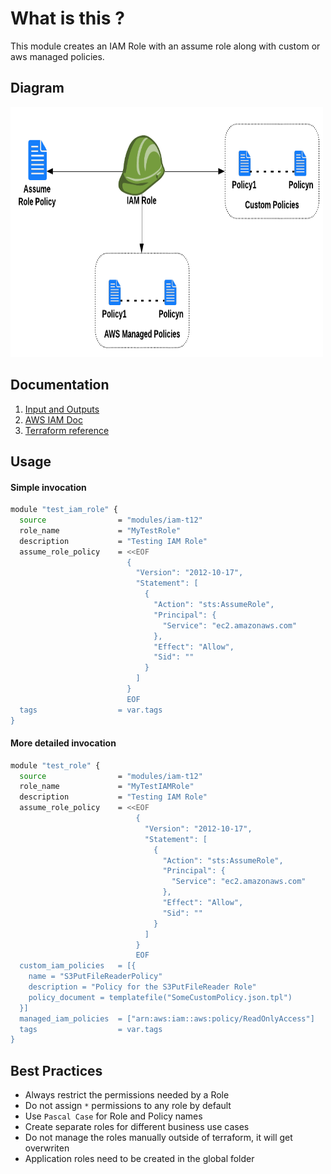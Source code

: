 # What is this ?
This module creates an IAM Role with an assume role along with custom or aws managed policies.


Diagram
---
<img src="iam.png" height="400" width="500">


Documentation
---
1. [Input and Outputs](doc.md)
2. [AWS IAM Doc](https://aws.amazon.com/iam/)
3. [Terraform reference](https://www.terraform.io/docs/providers/aws/r/iam_role.html)


Usage
---
#### Simple invocation
```bash
module "test_iam_role" {
  source                = "modules/iam-t12"
  role_name             = "MyTestRole"
  description           = "Testing IAM Role"
  assume_role_policy    = <<EOF
                          {
                            "Version": "2012-10-17",
                            "Statement": [
                              {
                                "Action": "sts:AssumeRole",
                                "Principal": {
                                  "Service": "ec2.amazonaws.com"
                                },
                                "Effect": "Allow",
                                "Sid": ""
                              }
                            ]
                          }
                          EOF
  tags                  = var.tags
}


```

#### More detailed invocation
```bash
module "test_role" {
  source                = "modules/iam-t12"
  role_name             = "MyTestIAMRole"
  description           = "Testing IAM Role"
  assume_role_policy    = <<EOF
                            {
                              "Version": "2012-10-17",
                              "Statement": [
                                {
                                  "Action": "sts:AssumeRole",
                                  "Principal": {
                                    "Service": "ec2.amazonaws.com"
                                  },
                                  "Effect": "Allow",
                                  "Sid": ""
                                }
                              ]
                            }
                            EOF
  custom_iam_policies   = [{
    name = "S3PutFileReaderPolicy"
    description = "Policy for the S3PutFileReader Role"
    policy_document = templatefile("SomeCustomPolicy.json.tpl")
  }]
  managed_iam_policies  = ["arn:aws:iam::aws:policy/ReadOnlyAccess"]
  tags                  = var.tags
}


```


Best Practices
---
* Always restrict the permissions needed by a Role
* Do not assign `*` permissions to any role by default
* Use `Pascal Case` for Role and Policy names
* Create separate roles for different business use cases
* Do not manage the roles manually outside of terraform, it will get overwriten
* Application roles need to be created in the global folder 


